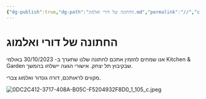 ```yaml
---
{"dg-publish":true,"dg-path":"החתונה של דורי ואלמוג.md","permalink":"//","contentClasses":"rtl","tags":[null,"gardenEntry","gardenEntry","gardenEntry","gardenEntry"]}
---
```




# החתונה של דורי ואלמוג

אנו שמחים להזמין אתכם לחתונה שלנו שתערך ב- 30/10/2023 באולמי Kitchen & Garden שבקיבוץ תל יצחק.
אישורי הגעה יישלחו בהמשך.

מקווים לראותכם,
דורה גונדור ואלמוג צברי.

![0DC2C412-3717-408A-B05C-F5204932F8D0_1_105_c.jpeg](/img/user/Assets/0DC2C412-3717-408A-B05C-F5204932F8D0_1_105_c.jpeg)